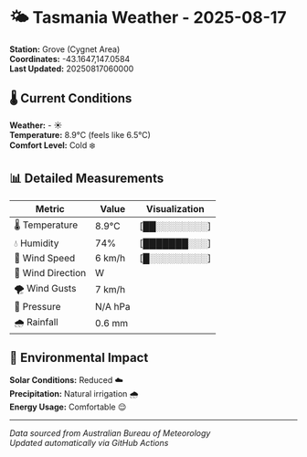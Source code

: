 # 🌤️ Tasmania Weather - 2025-08-17

**Station:** Grove (Cygnet Area)  
**Coordinates:** -43.1647,147.0584  
**Last Updated:** 20250817060000

## 🌡️ Current Conditions

**Weather:** - ☀️  
**Temperature:** 8.9°C (feels like 6.5°C)  
**Comfort Level:** Cold ❄️

## 📊 Detailed Measurements

| Metric | Value | Visualization |
|--------|-------|---------------|
| 🌡️ Temperature | 8.9°C | [██░░░░░░░░] |
| 💧 Humidity | 74% | [███████░░░] |
| 💨 Wind Speed | 6 km/h | [█░░░░░░░░░] |
| 🧭 Wind Direction | W | |
| 🌪️ Wind Gusts | 7 km/h | |
| 🔽 Pressure | N/A hPa | |
| 🌧️ Rainfall | 0.6 mm | |

## 🌱 Environmental Impact

**Solar Conditions:** Reduced ☁️  
**Precipitation:** Natural irrigation 🌧️  
**Energy Usage:** Comfortable 😌

---
*Data sourced from Australian Bureau of Meteorology*  
*Updated automatically via GitHub Actions*
